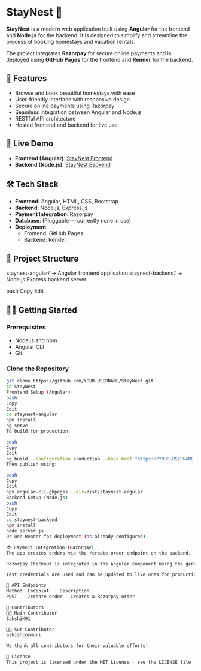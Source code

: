 # StayNest 🏡

**StayNest** is a modern web application built using **Angular** for the frontend and **Node.js** for the backend. It is designed to simplify and streamline the process of booking homestays and vacation rentals.

The project integrates **Razorpay** for secure online payments and is deployed using **GitHub Pages** for the frontend and **Render** for the backend.

## 🌟 Features

- Browse and book beautiful homestays with ease
- User-friendly interface with responsive design
- Secure online payments using Razorpay
- Seamless integration between Angular and Node.js
- RESTful API architecture
- Hosted frontend and backend for live use

## 🚀 Live Demo

- **Frontend (Angular)**: [StayNest Frontend](https://anishcommuri.github.io/StayNest/)
- **Backend (Node.js)**: [StayNest Backend](https://staynest-iejd.onrender.com)

## 🛠️ Tech Stack

- **Frontend**: Angular, HTML, CSS, Bootstrap
- **Backend**: Node.js, Express.js
- **Payment Integration**: Razorpay
- **Database**: (Pluggable — currently none in use)
- **Deployment**:
  - Frontend: GitHub Pages
  - Backend: Render

## 📂 Project Structure

staynest-angular/ → Angular frontend application
staynest-backend/ → Node.js Express backend server

bash
Copy
Edit

## 🧑‍💻 Getting Started

### Prerequisites

- Node.js and npm
- Angular CLI
- Git

### Clone the Repository

```bash
git clone https://github.com/YOUR-USERNAME/StayNest.git
cd StayNest
Frontend Setup (Angular)
bash
Copy
Edit
cd staynest-angular
npm install
ng serve
To build for production:

bash
Copy
Edit
ng build --configuration production --base-href "https://YOUR-USERNAME.github.io/StayNest/"
Then publish using:

bash
Copy
Edit
npx angular-cli-ghpages --dir=dist/staynest-angular
Backend Setup (Node.js)
bash
Copy
Edit
cd staynest-backend
npm install
node server.js
Or use Render for deployment (as already configured).

💳 Payment Integration (Razorpay)
The app creates orders via the /create-order endpoint on the backend.

Razorpay Checkout is integrated in the Angular component using the generated order_id.

Test credentials are used and can be updated to live ones for production use.

🧾 API Endpoints
Method	Endpoint	Description
POST	/create-order	Creates a Razorpay order

🙌 Contributors
👩‍💻 Main Contributor
SakshiK91

👨‍💻 Sub Contributor
ashishcommuri

We thank all contributors for their valuable efforts!

📜 License
This project is licensed under the MIT License - see the LICENSE file for details.
